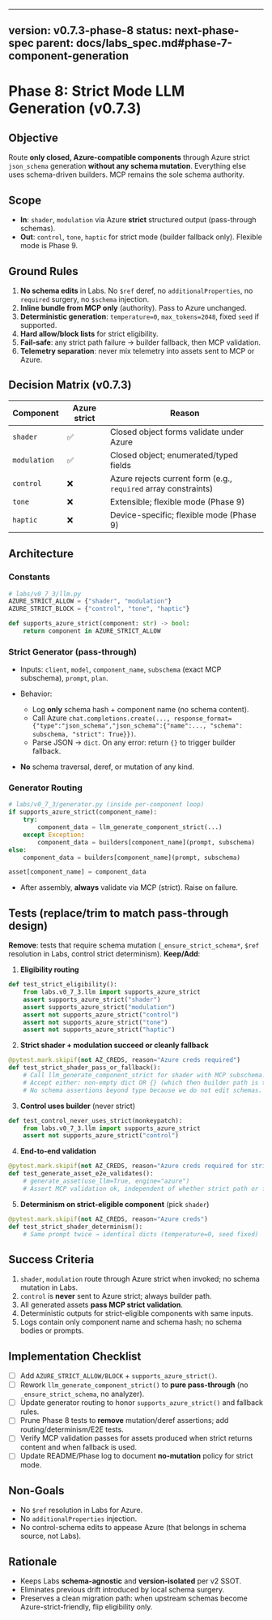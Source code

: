 ---

version: v0.7.3-phase-8
status: next-phase-spec
parent: docs/labs_spec.md#phase-7-component-generation
------------------------------------------------------

# Phase 8: Strict Mode LLM Generation (v0.7.3)

## Objective

Route **only closed, Azure-compatible components** through Azure strict `json_schema` generation **without any schema mutation**. Everything else uses schema-driven builders. MCP remains the sole schema authority.

## Scope

* **In**: `shader`, `modulation` via Azure **strict** structured output (pass-through schemas).
* **Out**: `control`, `tone`, `haptic` for strict mode (builder fallback only). Flexible mode is Phase 9.

## Ground Rules

1. **No schema edits** in Labs. No `$ref` deref, no `additionalProperties`, no `required` surgery, no `$schema` injection.
2. **Inline bundle from MCP only** (authority). Pass to Azure unchanged.
3. **Deterministic generation**: `temperature=0`, `max_tokens=2048`, fixed `seed` if supported.
4. **Hard allow/block lists** for strict eligibility.
5. **Fail-safe**: any strict path failure → builder fallback, then MCP validation.
6. **Telemetry separation**: never mix telemetry into assets sent to MCP or Azure.

## Decision Matrix (v0.7.3)

| Component    | Azure strict | Reason                                                          |
| ------------ | ------------ | --------------------------------------------------------------- |
| `shader`     | ✅            | Closed object forms validate under Azure                        |
| `modulation` | ✅            | Closed object; enumerated/typed fields                          |
| `control`    | ❌            | Azure rejects current form (e.g., `required` array constraints) |
| `tone`       | ❌            | Extensible; flexible mode (Phase 9)                             |
| `haptic`     | ❌            | Device-specific; flexible mode (Phase 9)                        |

## Architecture

### Constants

```python
# labs/v0_7_3/llm.py
AZURE_STRICT_ALLOW = {"shader", "modulation"}
AZURE_STRICT_BLOCK = {"control", "tone", "haptic"}

def supports_azure_strict(component: str) -> bool:
    return component in AZURE_STRICT_ALLOW
```

### Strict Generator (pass-through)

* Inputs: `client`, `model`, `component_name`, `subschema` (exact MCP subschema), `prompt`, `plan`.
* Behavior:

  * Log **only** schema hash + component name (no schema content).
  * Call Azure `chat.completions.create(..., response_format={"type":"json_schema","json_schema":{"name":..., "schema": subschema, "strict": True}})`.
  * Parse JSON → `dict`. On any error: return `{}` to trigger builder fallback.
* **No** schema traversal, deref, or mutation of any kind.

### Generator Routing

```python
# labs/v0_7_3/generator.py (inside per-component loop)
if supports_azure_strict(component_name):
    try:
        component_data = llm_generate_component_strict(...)
    except Exception:
        component_data = builders[component_name](prompt, subschema)
else:
    component_data = builders[component_name](prompt, subschema)

asset[component_name] = component_data
```

* After assembly, **always** validate via MCP (strict). Raise on failure.

## Tests (replace/trim to match pass-through design)

**Remove**: tests that require schema mutation (`_ensure_strict_schema*`, `$ref` resolution in Labs, control strict determinism).
**Keep/Add**:

1. **Eligibility routing**

```python
def test_strict_eligibility():
    from labs.v0_7_3.llm import supports_azure_strict
    assert supports_azure_strict("shader")
    assert supports_azure_strict("modulation")
    assert not supports_azure_strict("control")
    assert not supports_azure_strict("tone")
    assert not supports_azure_strict("haptic")
```

2. **Strict shader + modulation succeed or cleanly fallback**

```python
@pytest.mark.skipif(not AZ_CREDS, reason="Azure creds required")
def test_strict_shader_pass_or_fallback():
    # Call llm_generate_component_strict for shader with MCP subschema.
    # Accept either: non-empty dict OR {} (which then builder path is tested below).
    # No schema assertions beyond type because we do not edit schemas.
```

3. **Control uses builder** (never strict)

```python
def test_control_never_uses_strict(monkeypatch):
    from labs.v0_7_3.llm import supports_azure_strict
    assert not supports_azure_strict("control")
```

4. **End-to-end validation**

```python
@pytest.mark.skipif(not AZ_CREDS, reason="Azure creds required for strict path")
def test_generate_asset_e2e_validates():
    # generate_asset(use_llm=True, engine="azure")
    # Assert MCP validation ok, independent of whether strict path or fallback took effect.
```

5. **Determinism on strict-eligible component** (pick `shader`)

```python
@pytest.mark.skipif(not AZ_CREDS, reason="Azure creds")
def test_strict_shader_determinism():
    # Same prompt twice → identical dicts (temperature=0, seed fixed)
```

## Success Criteria

1. `shader`, `modulation` route through Azure strict when invoked; no schema mutation in Labs.
2. `control` is **never** sent to Azure strict; always builder path.
3. All generated assets **pass MCP strict validation**.
4. Deterministic outputs for strict-eligible components with same inputs.
5. Logs contain only component name and schema hash; no schema bodies or prompts.

## Implementation Checklist

* [ ] Add `AZURE_STRICT_ALLOW/BLOCK` + `supports_azure_strict()`.
* [ ] Rework `llm_generate_component_strict()` to **pure pass-through** (no `_ensure_strict_schema`, no analyzer).
* [ ] Update generator routing to honor `supports_azure_strict()` and fallback rules.
* [ ] Prune Phase 8 tests to **remove** mutation/deref assertions; add routing/determinism/E2E tests.
* [ ] Verify MCP validation passes for assets produced when strict returns content and when fallback is used.
* [ ] Update README/Phase log to document **no-mutation** policy for strict mode.

## Non-Goals

* No `$ref` resolution in Labs for Azure.
* No `additionalProperties` injection.
* No control-schema edits to appease Azure (that belongs in schema source, not Labs).

## Rationale

* Keeps Labs **schema-agnostic** and **version-isolated** per v2 SSOT.
* Eliminates previous drift introduced by local schema surgery.
* Preserves a clean migration path: when upstream schemas become Azure-strict-friendly, flip eligibility only.
